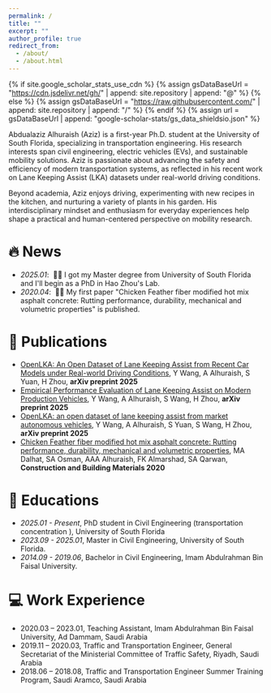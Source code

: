 ```yaml
---
permalink: /
title: ""
excerpt: ""
author_profile: true
redirect_from: 
  - /about/
  - /about.html
---
```


{% if site.google_scholar_stats_use_cdn %}
{% assign gsDataBaseUrl = "https://cdn.jsdelivr.net/gh/" | append: site.repository | append: "@" %}
{% else %}
{% assign gsDataBaseUrl = "https://raw.githubusercontent.com/" | append: site.repository | append: "/" %}
{% endif %}
{% assign url = gsDataBaseUrl | append: "google-scholar-stats/gs_data_shieldsio.json" %}

<span class='anchor' id='about-me'></span>

Abdualaziz Alhuraish (Aziz) is a first-year Ph.D. student at the University of South Florida, specializing in transportation engineering. His research interests span civil engineering, electric vehicles (EVs), and sustainable mobility solutions. Aziz is passionate about advancing the safety and efficiency of modern transportation systems, as reflected in his recent work on Lane Keeping Assist (LKA) datasets under real-world driving conditions.

Beyond academia, Aziz enjoys driving, experimenting with new recipes in the kitchen, and nurturing a variety of plants in his garden. His interdisciplinary mindset and enthusiasm for everyday experiences help shape a practical and human-centered perspective on mobility research.

# 🔥 News
- *2025.01*: &nbsp;🎉🎉 I got my Master degree from University of South Florida and I'll begin as a PhD in Hao Zhou's Lab. 
- *2020.04*: &nbsp;🎉🎉 My first paper "Chicken Feather fiber modified hot mix asphalt concrete: Rutting performance, durability, mechanical and volumetric properties" is published. 

# 📝 Publications 

- [OpenLKA: An Open Dataset of Lane Keeping Assist from Recent Car Models under Real-world Driving Conditions](https://arxiv.org/abs/2505.09092), Y Wang, A Alhuraish, S Yuan, H Zhou, **arXiv preprint 2025**
- [Empirical Performance Evaluation of Lane Keeping Assist on Modern Production Vehicles](https://arxiv.org/abs/2505.11534), Y Wang, A Alhuraish, S Wang, H Zhou, **arXiv preprint 2025**
- [OpenLKA: an open dataset of lane keeping assist from market autonomous vehicles](https://arxiv.org/abs/2501.03287), Y Wang, A Alhuraish, S Yuan, S Wang, H Zhou, **arXiv preprint 2025**
- [Chicken Feather fiber modified hot mix asphalt concrete: Rutting performance, durability, mechanical and volumetric properties](https://doi.org/10.1016/j.conbuildmat.2020.117849), MA Dalhat, SA Osman, AAA Alhuraish, FK Almarshad, SA Qarwan, **Construction and Building Materials 2020**



# 📖 Educations
- *2025.01 - Present*, PhD student in Civil Engineering (transportation concentration ), University of South Florida
- *2023.09 - 2025.01*, Master in Civil Engineering, University of South Florida.
- *2014.09 - 2019.06*, Bachelor in Civil Engineering, Imam Abdulrahman Bin Faisal University.

# 💻 Work Experience
- 2020.03 – 2023.01, Teaching Assistant, Imam Abdulrahman Bin Faisal University, Ad Dammam, Saudi Arabia
- 2019.11 – 2020.03, Traffic and Transportation Engineer, General Secretariat of the Ministerial Committee of Traffic Safety, Riyadh, Saudi Arabia
- 2018.06 – 2018.08, Traffic and Transportation Engineer Summer Training Program, Saudi Aramco, Saudi Arabia

